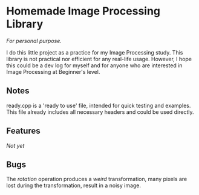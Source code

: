 # Homemade Image Processing Library

*For personal purpose.*

I do this little project as a practice for my Image Processing study. This library is not practical nor efficient for any real-life usage. However, I hope this could be a dev log for myself and for anyone who are interested in Image Processing at Beginner's level.

Notes
---
ready.cpp is a 'ready to use' file, intended for quick testing and examples. This file already includes all necessary headers and could be used directly.

Features
---
*Not yet*

Bugs
---
The *rotation* operation produces a *weird* transformation, many pixels are lost during the transformation, result in a noisy image.